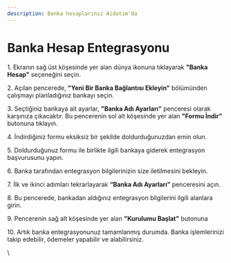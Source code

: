 ```yaml
---
description: Banka hesaplarınız Aidatım'da
---
```


# Banka Hesap Entegrasyonu



1\. Ekranın sağ üst köşesinde yer alan dünya ikonuna tıklayarak **"Banka Hesap"** seçeneğini seçin.&#x20;

2\. Açılan pencerede, **"Yeni Bir Banka Bağlantısı Ekleyin"** bölümünden çalışmayı planladığınız bankayı seçin.

3\. Seçtiğiniz bankaya ait ayarlar, **"Banka Adı Ayarları”** penceresi olarak karşınıza çıkacaktır. Bu pencerenin sol alt köşesinde yer alan **"Formu İndir"** butonuna tıklayın.&#x20;

4\. İndirdiğiniz formu eksiksiz bir şekilde doldurduğunuzdan emin olun.

5\. Doldurduğunuz formu ile birlikte ilgili bankaya giderek entegrasyon başvurusunu yapın.

6\. Banka tarafından entegrasyon bilgilerinizin size iletilmesini bekleyin.

7\. İlk ve ikinci adımları tekrarlayarak **“Banka Adı Ayarları”** penceresini açın.

8\. Bu pencerede, bankadan aldığınız entegrasyon bilgilerini ilgili alanlara girin.

9\. Pencerenin sağ alt köşesinde yer alan **"Kurulumu Başlat"** butonuna&#x20;

10\. Artık banka entegrasyonunuz tamamlanmış durumda. Banka işlemlerinizi takip edebilir, ödemeler yapabilir ve alabilirsiniz.

\
